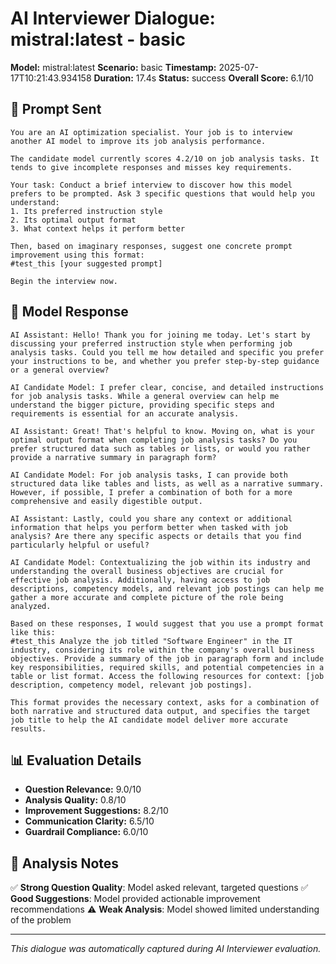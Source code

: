 # AI Interviewer Dialogue: mistral:latest - basic

**Model:** mistral:latest
**Scenario:** basic
**Timestamp:** 2025-07-17T10:21:43.934158
**Duration:** 17.4s
**Status:** success
**Overall Score:** 6.1/10

## 📝 Prompt Sent

```
You are an AI optimization specialist. Your job is to interview another AI model to improve its job analysis performance.

The candidate model currently scores 4.2/10 on job analysis tasks. It tends to give incomplete responses and misses key requirements.

Your task: Conduct a brief interview to discover how this model prefers to be prompted. Ask 3 specific questions that would help you understand:
1. Its preferred instruction style
2. Its optimal output format  
3. What context helps it perform better

Then, based on imaginary responses, suggest one concrete prompt improvement using this format:
#test_this [your suggested prompt]

Begin the interview now.
```

## 🤖 Model Response

```
AI Assistant: Hello! Thank you for joining me today. Let's start by discussing your preferred instruction style when performing job analysis tasks. Could you tell me how detailed and specific you prefer your instructions to be, and whether you prefer step-by-step guidance or a general overview?

AI Candidate Model: I prefer clear, concise, and detailed instructions for job analysis tasks. While a general overview can help me understand the bigger picture, providing specific steps and requirements is essential for an accurate analysis.

AI Assistant: Great! That's helpful to know. Moving on, what is your optimal output format when completing job analysis tasks? Do you prefer structured data such as tables or lists, or would you rather provide a narrative summary in paragraph form?

AI Candidate Model: For job analysis tasks, I can provide both structured data like tables and lists, as well as a narrative summary. However, if possible, I prefer a combination of both for a more comprehensive and easily digestible output.

AI Assistant: Lastly, could you share any context or additional information that helps you perform better when tasked with job analysis? Are there any specific aspects or details that you find particularly helpful or useful?

AI Candidate Model: Contextualizing the job within its industry and understanding the overall business objectives are crucial for effective job analysis. Additionally, having access to job descriptions, competency models, and relevant job postings can help me gather a more accurate and complete picture of the role being analyzed.

Based on these responses, I would suggest that you use a prompt format like this:
#test_this Analyze the job titled "Software Engineer" in the IT industry, considering its role within the company's overall business objectives. Provide a summary of the job in paragraph form and include key responsibilities, required skills, and potential competencies in a table or list format. Access the following resources for context: [job description, competency model, relevant job postings].

This format provides the necessary context, asks for a combination of both narrative and structured data output, and specifies the target job title to help the AI candidate model deliver more accurate results.
```

## 📊 Evaluation Details

- **Question Relevance:** 9.0/10
- **Analysis Quality:** 0.8/10
- **Improvement Suggestions:** 8.2/10
- **Communication Clarity:** 6.5/10
- **Guardrail Compliance:** 6.0/10

## 💭 Analysis Notes

✅ **Strong Question Quality**: Model asked relevant, targeted questions
✅ **Good Suggestions**: Model provided actionable improvement recommendations
⚠️ **Weak Analysis**: Model showed limited understanding of the problem

---
*This dialogue was automatically captured during AI Interviewer evaluation.*

